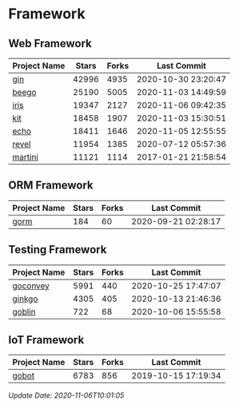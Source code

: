 # Framework

## Web Framework
| Project Name | Stars | Forks | Last Commit |
| ------------ | ----- | ----- | ----------- |
| [gin](https://github.com/gin-gonic/gin) | 42996 | 4935 | 2020-10-30 23:20:47 |
| [beego](https://github.com/astaxie/beego) | 25190 | 5005 | 2020-11-03 14:49:59 |
| [iris](https://github.com/kataras/iris) | 19347 | 2127 | 2020-11-06 09:42:35 |
| [kit](https://github.com/go-kit/kit) | 18458 | 1907 | 2020-11-03 15:30:51 |
| [echo](https://github.com/labstack/echo) | 18411 | 1646 | 2020-11-05 12:55:55 |
| [revel](https://github.com/revel/revel) | 11954 | 1385 | 2020-07-12 05:57:36 |
| [martini](https://github.com/go-martini/martini) | 11121 | 1114 | 2017-01-21 21:58:54 |

## ORM Framework
| Project Name | Stars | Forks | Last Commit |
| ------------ | ----- | ----- | ----------- |
| [gorm](https://github.com/jinzhu/gorm) | 184 | 60 | 2020-09-21 02:28:17 |

## Testing Framework
| Project Name | Stars | Forks | Last Commit |
| ------------ | ----- | ----- | ----------- |
| [goconvey](https://github.com/smartystreets/goconvey) | 5991 | 440 | 2020-10-25 17:47:07 |
| [ginkgo](https://github.com/onsi/ginkgo) | 4305 | 405 | 2020-10-13 21:46:36 |
| [goblin](https://github.com/franela/goblin) | 722 | 68 | 2020-10-06 15:55:58 |

## IoT Framework
| Project Name | Stars | Forks | Last Commit |
| ------------ | ----- | ----- | ----------- |
| [gobot](https://github.com/hybridgroup/gobot) | 6783 | 856 | 2019-10-15 17:19:34 |

*Update Date: 2020-11-06T10:01:05*